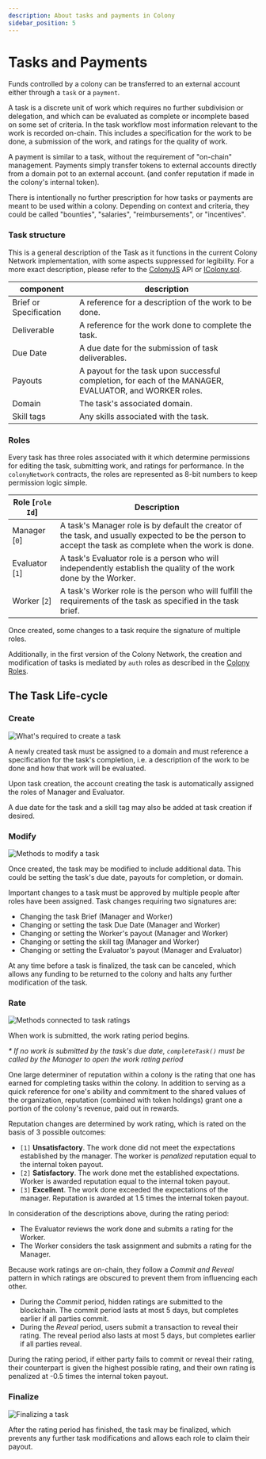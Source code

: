 ```yaml
---
description: About tasks and payments in Colony
sidebar_position: 5
---
```


# Tasks and Payments

Funds controlled by a colony can be transferred to an external account either through a `task` or a `payment`.

A task is a discrete unit of work which requires no further subdivision or delegation, and which can be evaluated as complete or incomplete based on some set of criteria. In the task workflow most information relevant to the work is recorded on-chain. This includes a specification for the work to be done, a submission of the work, and ratings for the quality of work.

A payment is similar to a task, without the requirement of "on-chain" management. Payments simply transfer tokens to external accounts directly from a domain pot to an external account. (and confer reputation if made in the colony's internal token).

There is intentionally no further prescription for how tasks or payments are meant to be used within a colony. Depending on context and criteria, they could be called "bounties", "salaries", "reimbursements", or "incentives".

### Task structure

This is a general description of the Task as it functions in the current Colony Network implementation, with some aspects suppressed for legibility. For a more exact description, please refer to the [ColonyJS](https://docs.colony.io/colonyjs/api) API or [IColony.sol](../interfaces/icolony).

| component              | description                                                                                             |
| ---------------------- | ------------------------------------------------------------------------------------------------------- |
| Brief or Specification | A reference for a description of the work to be done.                                                   |
| Deliverable            | A reference for the work done to complete the task.                                                     |
| Due Date               | A due date for the submission of task deliverables.                                                     |
| Payouts                | A payout for the task upon successful completion, for each of the MANAGER, EVALUATOR, and WORKER roles. |
| Domain                 | The task's associated domain.                                                                           |
| Skill tags             | Any skills associated with the task.                                                                    |

### Roles

Every task has three roles associated with it which determine permissions for editing the task, submitting work, and ratings for performance. In the `colonyNetwork` contracts, the roles are represented as 8-bit numbers to keep permission logic simple.

| Role \[`role Id`] | Description                                                                                                                                              |
| ----------------- | -------------------------------------------------------------------------------------------------------------------------------------------------------- |
| Manager \[`0`]    | A task's Manager role is by default the creator of the task, and usually expected to be the person to accept the task as complete when the work is done. |
| Evaluator \[`1`]  | A task's Evaluator role is a person who will independently establish the quality of the work done by the Worker.                                         |
| Worker \[`2`]     | A task's Worker role is the person who will fulfill the requirements of the task as specified in the task brief.                                         |

Once created, some changes to a task require the signature of multiple roles.

Additionally, in the first version of the Colony Network, the creation and modification of tasks is mediated by `auth` roles as described in the [Colony Roles](permissions.md).

## The Task Life-cycle

### Create

![What's required to create a task](../img/taskCreation\_1.png)

A newly created task must be assigned to a domain and must reference a specification for the task's completion, i.e. a description of the work to be done and how that work will be evaluated.

Upon task creation, the account creating the task is automatically assigned the roles of Manager and Evaluator.

A due date for the task and a skill tag may also be added at task creation if desired.

### Modify

![Methods to modify a task](../img/taskModification\_r2.png)

Once created, the task may be modified to include additional data. This could be setting the task's due date, payouts for completion, or domain.

Important changes to a task must be approved by multiple people after roles have been assigned. Task changes requiring two signatures are:

* Changing the task Brief (Manager and Worker)
* Changing or setting the task Due Date (Manager and Worker)
* Changing or setting the Worker's payout (Manager and Worker)
* Changing or setting the skill tag (Manager and Worker)
* Changing or setting the Evaluator's payout (Manager and Evaluator)

At any time before a task is finalized, the task can be canceled, which allows any funding to be returned to the colony and halts any further modification of the task.

### Rate

![Methods connected to task ratings](../img/taskRatings\_r2.png)

When work is submitted, the work rating period begins.

_\* If no work is submitted by the task's due date, `completeTask()` must be called by the Manager to open the work rating period_

One large determiner of reputation within a colony is the rating that one has earned for completing tasks within the colony. In addition to serving as a quick reference for one's ability and commitment to the shared values of the organization, reputation (combined with token holdings) grant one a portion of the colony's revenue, paid out in rewards.

Reputation changes are determined by work rating, which is rated on the basis of 3 possible outcomes:

* `[1]` **Unsatisfactory**. The work done did not meet the expectations established by the manager. The worker is _penalized_ reputation equal to the internal token payout.
* `[2]` **Satisfactory**. The work done met the established expectations. Worker is awarded reputation equal to the internal token payout.
* `[3]` **Excellent**. The work done exceeded the expectations of the manager. Reputation is awarded at 1.5 times the internal token payout.

In consideration of the descriptions above, during the rating period:

* The Evaluator reviews the work done and submits a rating for the Worker.
* The Worker considers the task assignment and submits a rating for the Manager.

Because work ratings are on-chain, they follow a _Commit and Reveal_ pattern in which ratings are obscured to prevent them from influencing each other.

* During the _Commit_ period, hidden ratings are submitted to the blockchain. The commit period lasts at most 5 days, but completes earlier if all parties commit.
* During the _Reveal_ period, users submit a transaction to reveal their rating. The reveal period also lasts at most 5 days, but completes earlier if all parties reveal.

During the rating period, if either party fails to commit or reveal their rating, their counterpart is given the highest possible rating, and their own rating is penalized at -0.5 times the internal token payout.

### Finalize

![Finalizing a task](../img/taskPayout\_1.png)

After the rating period has finished, the task may be finalized, which prevents any further task modifications and allows each role to claim their payout.

